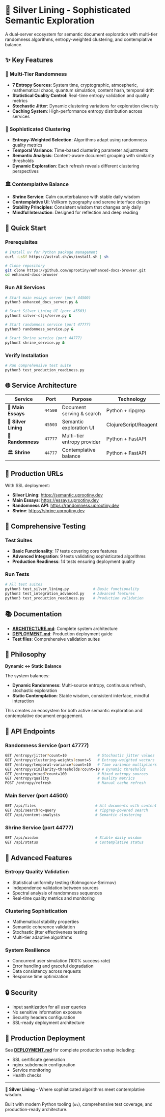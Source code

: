 # 🌙 Silver Lining - Sophisticated Semantic Exploration

A dual-server ecosystem for semantic document exploration with multi-tier randomness algorithms, entropy-weighted clustering, and contemplative balance.

## ✨ Key Features

### 🎲 Multi-Tier Randomness
- **7 Entropy Sources**: System time, cryptographic, atmospheric, mathematical chaos, quantum simulation, content hash, temporal drift
- **Statistical Quality Control**: Real-time entropy validation and quality metrics
- **Stochastic Jitter**: Dynamic clustering variations for exploration diversity
- **Caching System**: High-performance entropy distribution across services

### 🧠 Sophisticated Clustering
- **Entropy-Weighted Selection**: Algorithms adapt using randomness quality metrics
- **Temporal Variance**: Time-based clustering parameter adjustments
- **Semantic Analysis**: Content-aware document grouping with similarity thresholds
- **Dynamic Exploration**: Each refresh reveals different clustering perspectives

### 🏛️ Contemplative Balance
- **Shrine Service**: Calm counterbalance with stable daily wisdom
- **Contemplative UI**: Vollkorn typography and serene interface design
- **Stability Principles**: Consistent wisdom that changes only daily
- **Mindful Interaction**: Designed for reflection and deep reading

## 🚀 Quick Start

### Prerequisites
```bash
# Install uv for Python package management
curl -LsSf https://astral.sh/uv/install.sh | sh

# Clone repository
git clone https://github.com/uprootiny/enhanced-docs-browser.git
cd enhanced-docs-browser
```

### Run All Services
```bash
# Start main essays server (port 44500)
python3 enhanced_docs_server.py &

# Start Silver Lining UI (port 45503)
python3 silver-cljs/serve.py &

# Start randomness service (port 47777)
python3 randomness_service.py &

# Start Shrine service (port 44777)
python3 shrine_service.py &
```

### Verify Installation
```bash
# Run comprehensive test suite
python3 test_production_readiness.py
```

## 🌐 Service Architecture

| Service | Port | Purpose | Technology |
|---------|------|---------|------------|
| 📖 **Main Essays** | `44500` | Document serving & search | Python + ripgrep |
| 🌙 **Silver Lining** | `45503` | Semantic exploration UI | ClojureScript/Reagent |
| 🎲 **Randomness** | `47777` | Multi-tier entropy provider | Python + FastAPI |
| 🏛️ **Shrine** | `44777` | Contemplative balance | Python + FastAPI |

## 🔗 Production URLs

With SSL deployment:
- **Silver Lining**: https://semantic.uprootiny.dev
- **Main Essays**: https://essays.uprootiny.dev  
- **Randomness API**: https://randomness.uprootiny.dev
- **Shrine**: https://shrine.uprootiny.dev

## 🧪 Comprehensive Testing

### Test Suites
- **Basic Functionality**: 17 tests covering core features
- **Advanced Integration**: 9 tests validating sophisticated algorithms
- **Production Readiness**: 14 tests ensuring deployment quality

### Run Tests
```bash
# All test suites
python3 test_silver_lining.py           # Basic functionality
python3 test_integration_advanced.py    # Advanced features
python3 test_production_readiness.py    # Production validation
```

## 📚 Documentation

- **[ARCHITECTURE.md](ARCHITECTURE.md)**: Complete system architecture
- **[DEPLOYMENT.md](DEPLOYMENT.md)**: Production deployment guide
- **Test files**: Comprehensive validation suites

## 🎯 Philosophy

**Dynamic ↔ Static Balance**

The system balances:
- **Dynamic Randomness**: Multi-source entropy, continuous refresh, stochastic exploration
- **Static Contemplation**: Stable wisdom, consistent interface, mindful interaction

This creates an ecosystem for both active semantic exploration and contemplative document engagement.

## 🔧 API Endpoints

### Randomness Service (port 47777)
```bash
GET /entropy/jitter?count=10              # Stochastic jitter values
GET /entropy/clustering-weights?count=5   # Entropy-weighted vectors
GET /entropy/temporal-variance?count=10   # Time variance multipliers
GET /entropy/similarity-thresholds?count=10 # Dynamic thresholds
GET /entropy/mixed?count=100              # Mixed entropy sources
GET /entropy/quality                      # Quality metrics
POST /entropy/refresh                     # Manual cache refresh
```

### Main Server (port 44500)
```bash
GET /api/files                           # All documents with content
GET /api/search?q=query                  # ripgrep-powered search
GET /api/content-analysis                # Semantic clustering
```

### Shrine Service (port 44777)
```bash
GET /api/wisdom                          # Stable daily wisdom
GET /api/status                          # Contemplative status
```

## 🌟 Advanced Features

### Entropy Quality Validation
- Statistical uniformity testing (Kolmogorov-Smirnov)
- Independence validation between sources
- Spectral analysis of randomness sequences
- Real-time quality metrics and monitoring

### Clustering Sophistication
- Mathematical stability properties
- Semantic coherence validation
- Stochastic jitter effectiveness testing
- Multi-tier adaptive algorithms

### System Resilience
- Concurrent user simulation (100% success rate)
- Error handling and graceful degradation
- Data consistency across requests
- Response time optimization

## 🔒 Security

- Input sanitization for all user queries
- No sensitive information exposure
- Security headers configuration
- SSL-ready deployment architecture

## 🚀 Production Deployment

See **[DEPLOYMENT.md](DEPLOYMENT.md)** for complete production setup including:
- SSL certificate generation
- nginx subdomain configuration
- Service monitoring
- Health checks

---

**🌙 Silver Lining** - Where sophisticated algorithms meet contemplative wisdom.

Built with modern Python tooling (`uv`), comprehensive test coverage, and production-ready architecture.